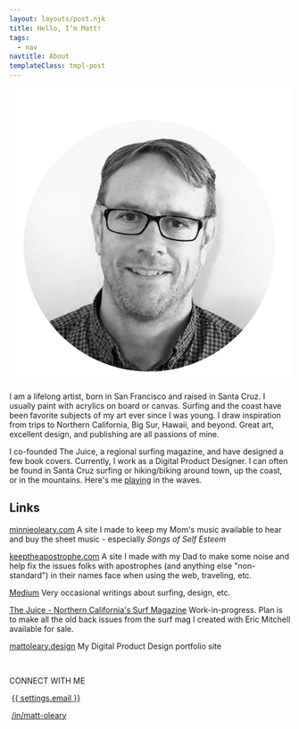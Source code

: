 ```yaml
---
layout: layouts/post.njk
title: Hello, I’m Matt!
tags:
  - nav
navtitle: About
templateClass: tmpl-post
---
```


<style>
.about-page a {
  color: var(--primary-color);
  font-weight: 700;
  /* background-color: white; */
}
</style>


<img class="about-me"  src="/img/me-in-circle_purple.png">

I am a lifelong artist, born in San Francisco and raised in Santa Cruz. I usually paint with acrylics on board or canvas. Surfing and the coast have been favorite subjects of my art ever since I was young. I draw inspiration from trips to Northern California, Big Sur, Hawaii, and beyond. Great art, excellent design, and publishing are all passions of mine. 

I co-founded The Juice, a regional surfing magazine, and have designed a few book covers. Currently, I work as a Digital Product Designer. I can often be found in Santa Cruz surfing or hiking/biking around town, up the coast, or in the mountains. Here's me [playing](/img/me-surfing_2019.mp4) in the waves.

## Links

[minnieoleary.com](https://minnieoleary.com/) A site I made to keep my Mom's music available to hear and buy the sheet music - especially *Songs of Self Esteem*

[keeptheapostrophe.com](https://keeptheapostrophe.com/) A site I made with my Dad to make some noise and help fix the issues folks with apostrophes (and anything else "non-standard") in their names face when using the web, traveling, etc.

[Medium](https://medium.com/@mattosurf) Very occasional writings about surfing, design, etc.

[The Juice - Northern California's Surf Magazine](https://norcaljuice.wiki) Work-in-progress. Plan is to make all the old back issues from the surf mag I created with Eric Mitchell available for sale.

[mattoleary.design](https://mattoleary.design) My Digital Product Design portfolio site

<!-- Update: I added a page to share some [~~fun random~~ self-indulgent things](/fun). -->




<br>

CONNECT WITH ME
<p><span class="jam jam-envelope"></span>&nbsp;<a href="mailto:{{ settings.email }}">{{ settings.email }}</a>

<span class="jam jam-linkedin"></span>&nbsp;<a href="{{ settings.linkedin }}">/in/matt-oleary</a>

<!-- <span class="jam jam-twitter"></span>&nbsp;<a href="https://twitter.com/mattosurf">@mattosurf</a> -->